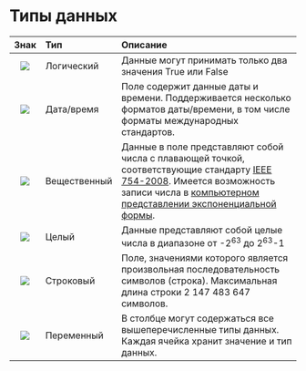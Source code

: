 # Типы данных

 | Знак | Тип | Описание |
 | :--------: | :------ | :------ |
 | ![](../images/icons/data-types/boolean_default.svg) | Логический | Данные могут принимать только два значения True или False |
 | ![](../images/icons/data-types/datetime_default.svg) | Дата/время | Поле содержит данные даты и времени. Поддерживается несколько форматов даты/времени, в том числе форматы международных стандартов. |
 | ![](../images/icons/data-types/float_default.svg) | Вещественный | Данные в поле представляют собой числа с плавающей точкой, соответствующие стандарту [IEEE 754-2008](https://ru.wikipedia.org/wiki/IEEE_754-2008). Имеется возможность записи числа в [компьютерном представлении экспоненциальной формы](https://ru.wikipedia.org/wiki/Экспоненциальная_запись). |
 | ![](../images/icons/data-types/integer_default.svg) | Целый | Данные представляют собой целые числа в диапазоне от -2<sup>63</sup> до 2<sup>63</sup>-1 |
 | ![](../images/icons/data-types/string_default.svg) | Строковый | Поле, значениями которого является произвольная последовательность символов (строка). Максимальная длина строки 2 147 483 647 символов. |
 | ![](../images/icons/data-types/variant_default.svg) | Переменный | В столбце могут содержаться все вышеперечисленные типы данных. Каждая ячейка хранит значение и тип данных. |
